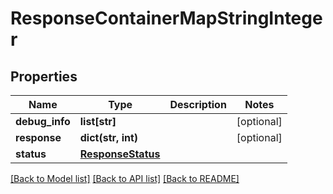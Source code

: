 # ResponseContainerMapStringInteger

## Properties
Name | Type | Description | Notes
------------ | ------------- | ------------- | -------------
**debug_info** | **list[str]** |  | [optional] 
**response** | **dict(str, int)** |  | [optional] 
**status** | [**ResponseStatus**](ResponseStatus.md) |  | 

[[Back to Model list]](../README.md#documentation-for-models) [[Back to API list]](../README.md#documentation-for-api-endpoints) [[Back to README]](../README.md)


